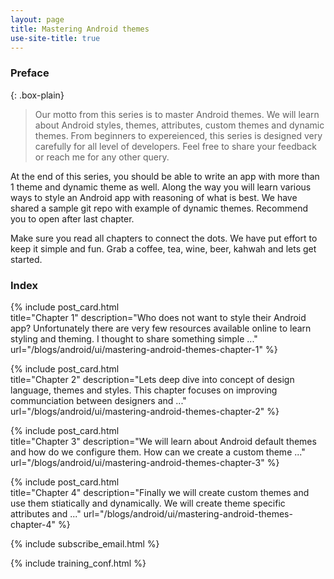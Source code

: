 ```yaml
---
layout: page
title: Mastering Android themes
use-site-title: true
---
```

<!-- If I do not apply any class here, theme is taking it as heading which we want to avoid  -->

### Preface 

{: .box-plain}
>Our motto from this series is to master Android themes. We will learn about Android styles, themes, attributes, custom themes and dynamic themes. From beginners to expereienced, this series is designed very carefully for all level of developers. Feel free to share your feedback or reach me for any other query.

 At the end of this series, you should be able to write an app with more than 1 theme and dynamic theme as well. Along the way you will learn various ways to style an Android app with reasoning of what is best. We have shared a sample git repo with example of dynamic themes. Recommend you to open after last chapter.

Make sure you read all chapters to connect the dots. We have put effort to keep it simple and fun. Grab a coffee, tea, wine, beer, kahwah and lets get started.

### Index

{% include post_card.html 	
title="Chapter 1" 
description="Who does not want to style their Android app? Unfortunately there are very few resources available online to learn styling and theming. I thought to share something simple ..."
url="/blogs/android/ui/mastering-android-themes-chapter-1"
%}

{% include post_card.html 	
title="Chapter 2" 
description="Lets deep dive into concept of design language, themes and styles. This chapter focuses on improving communciation between designers and ..."
url="/blogs/android/ui/mastering-android-themes-chapter-2"
%}

{% include post_card.html 	
title="Chapter 3" 
description="We will learn about Android default themes and how do we configure them. How can we create a custom theme ..."
url="/blogs/android/ui/mastering-android-themes-chapter-3"
%}

{% include post_card.html 	
title="Chapter 4" 
description="Finally we will create custom themes and use them stiatically and dynamically. We will create theme specific attributes and ..."
url="/blogs/android/ui/mastering-android-themes-chapter-4"
%}

{% include subscribe_email.html %}

{% include training_conf.html %}


